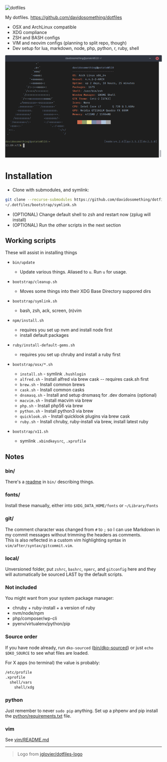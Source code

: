 <img alt="dotfiles" width="200"
src="https://raw.githubusercontent.com/davidosomething/dotfiles/master/bootstrap/dotfiles-logo.png">

My dotfiles. https://github.com/davidosomething/dotfiles

- OSX and ArchLinux compatible
- XDG compliance
- ZSH and BASH configs
- VIM and neovim configs (planning to split repo, though)
- Dev setup for lua, markdown, node, php, python, r, ruby, shell

![terminal screenshot](meta/terminal.png)

# Installation

- Clone with submodules, and symlink:

```bash
git clone --recurse-submodules https://github.com/davidosomething/dotfiles.git ~/.dotfiles
~/.dotfiles/bootstrap/symlink.sh
```

- (OPTIONAL) Change default shell to zsh and restart now (zplug will install)
- (OPTIONAL) Run the other scripts in the next section

## Working scripts

These will assist in installing things

- `bin/update`
    - Update various things. Aliased to `u`. Run `u` for usage.

- `bootstrap/cleanup.sh`
    - Moves some things into their XDG Base Directory suppored dirs

- `bootstrap/symlink.sh`
    - bash, zsh, ack, screen, (n)vim

- `npm/install.sh`
    - requires you set up nvm and install node first
    - install default packages

- `ruby/install-default-gems.sh`
    - requires you set up chruby and install a ruby first

- `bootstrap/osx/*.sh`
    - `install.sh` - symlink `.hushlogin`
    - `alfred.sh` - Install alfred via brew cask -- requires cask.sh first
    - `brew.sh` - Install common brews
    - `cask.sh` - Install common casks
    - `dnsmasq.sh` - Install and setup dnsmasq for .dev domains (optional)
    - `macvim.sh` - Install macvim via brew
    - `php.sh` - Install php56 via brew
    - `python.sh` - Install python3 via brew
    - `quicklook.sh` - Install quicklook plugins via brew cask
    - `ruby.sh` - Install chruby, ruby-install via brew, install latest ruby

- `bootstrap/x11.sh`
    - symlink `.xbindkeysrc`, `.xprofile`

## Notes

### bin/

There's a [readme](bin/README.md) in `bin/` describing things.

### fonts/

Install these manually, either into `$XDG_DATA_HOME/fonts` or `~/Library/Fonts`

### git/

The comment character was changed from `#` to `;` so I can use Markdown in my
commit messages without trimming the headers as comments.  
This is also reflected in a custom vim highlighting syntax in
`vim/after/syntax/gitcommit.vim`.

### local/

Unversioned folder, put `zshrc`, `bashrc`, `npmrc`, and `gitconfig` here and
they will automatically be sourced LAST by the default scripts.

### Not included

You might want from your system package manager:

- chruby + ruby-install + a version of ruby
- nvm/node/npm
- php/composer/wp-cli
- pyenv/virtualenv/python/pip

### Source order

If you have node already, run `dko-sourced` ([bin/dko-sourced]()) or just
`echo $DKO_SOURCE` to see what files are loaded.

For X apps (no terminal) the value is probably:

    /etc/profile
    .xprofile
      shell/vars
        shell/xdg

### python

Just remember to never `sudo pip` anything. Set up a phpenv and pip install
the [python/requirements.txt]() file.

### vim

See [vim/README.md]()

---

> Logo from [jglovier/dotfiles-logo](https://github.com/jglovier/dotfiles-logo)


